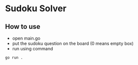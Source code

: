 # Sudoku Solver
## How to use
- open main.go
- put the sudoku question on the board (0 means empty box)
- run using command
```
go run .
```